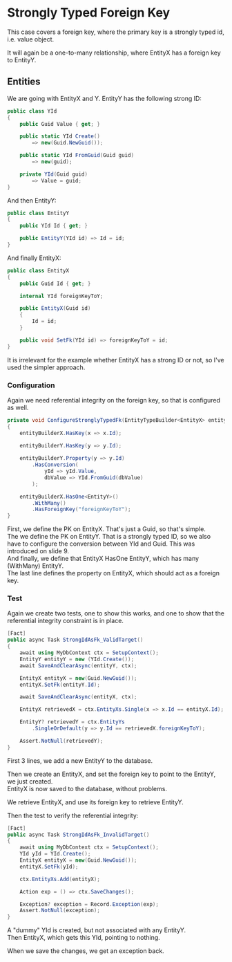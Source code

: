 # Strongly Typed Foreign Key

This case covers a foreign key, where the primary key is a strongly typed id, i.e. value object.

It will again be a one-to-many relationship, where EntityX has a foreign key to EntityY.

## Entities
We are going with EntityX and Y. EntityY has the following strong ID:

```csharp
public class YId
{
    public Guid Value { get; }

    public static YId Create()
        => new(Guid.NewGuid());

    public static YId FromGuid(Guid guid)
        => new(guid);

    private YId(Guid guid)
        => Value = guid;
}
```

And then EntityY:

```csharp
public class EntityY
{
    public YId Id { get; }

    public EntityY(YId id) => Id = id;
}
```

And finally EntityX:

```csharp
public class EntityX
{
    public Guid Id { get; }

    internal YId foreignKeyToY;

    public EntityX(Guid id)
    {
        Id = id;
    }

    public void SetFk(YId id) => foreignKeyToY = id;
}
```

It is irrelevant for the example whether EntityX has a strong ID or not, so I've used the simpler approach.

### Configuration
Again we need referential integrity on the foreign key, so that is configured as well.

```csharp
private void ConfigureStronglyTypedFk(EntityTypeBuilder<EntityX> entityBuilderX, EntityTypeBuilder<EntityY> entityBuilderY)
{
    entityBuilderX.HasKey(x => x.Id);

    entityBuilderY.HasKey(y => y.Id);
    
    entityBuilderY.Property(y => y.Id)
        .HasConversion(
            yId => yId.Value,
            dbValue => YId.FromGuid(dbValue)
        );

    entityBuilderX.HasOne<EntityY>()
        .WithMany()
        .HasForeignKey("foreignKeyToY");
}
```

First, we define the PK on EntityX. That's just a Guid, so that's simple.\
The we define the PK on EntityY. That is a strongly typed ID, so we also have to configure the conversion between YId and Guid. This was introduced on slide 9.\
And finally, we define that EntityX HasOne EntityY, which has many (WithMany) EntityY.\
The last line defines the property on EntityX, which should act as a foreign key.

### Test
Again we create two tests, one to show this works, and one to show that the referential integrity constraint is in place.

```csharp
[Fact]
public async Task StrongIdAsFk_ValidTarget()
{
    await using MyDbContext ctx = SetupContext();
    EntityY entityY = new (YId.Create());
    await SaveAndClearAsync(entityY, ctx);

    EntityX entityX = new(Guid.NewGuid());
    entityX.SetFk(entityY.Id);

    await SaveAndClearAsync(entityX, ctx);

    EntityX retrievedX = ctx.EntityXs.Single(x => x.Id == entityX.Id);

    EntityY? retrievedY = ctx.EntityYs
        .SingleOrDefault(y => y.Id == retrievedX.foreignKeyToY);

    Assert.NotNull(retrievedY);
}
```

First 3 lines, we add a new EntityY to the database.

Then we create an EntityX, and set the foreign key to point to the EntityY, we just created.\
EntityX is now saved to the database, without problems.

We retrieve EntityX, and use its foreign key to retrieve EntityY.

Then the test to verify the referential integrity:

```csharp
[Fact]
public async Task StrongIdAsFk_InvalidTarget()
{
    await using MyDbContext ctx = SetupContext();
    YId yId = YId.Create();
    EntityX entityX = new(Guid.NewGuid());
    entityX.SetFk(yId);

    ctx.EntityXs.Add(entityX);

    Action exp = () => ctx.SaveChanges();

    Exception? exception = Record.Exception(exp);
    Assert.NotNull(exception);
}
```

A "dummy" YId is created, but not associated with any EntityY.\
Then EntityX, which gets this YId, pointing to nothing.

When we save the changes, we get an exception back.